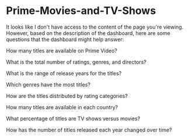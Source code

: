 # Prime-Movies-and-TV-Shows


It looks like I don't have access to the content of the page you're viewing. However, based on the description of the dashboard, here are some questions that the dashboard might help answer:

How many titles are available on Prime Video?

What is the total number of ratings, genres, and directors?

What is the range of release years for the titles?

Which genres have the most titles?

How are the titles distributed by rating categories?

How many titles are available in each country?

What percentage of titles are TV shows versus movies?

How has the number of titles released each year changed over time?
